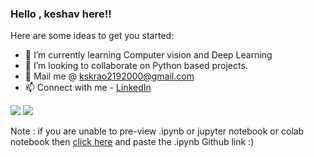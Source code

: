 


> 
 ### Hello , keshav here!!

<!--
**kskrao219/kskrao219** is a ✨ _special_ ✨ repository because its `README.md` (this file) appears on your GitHub profile.-->

Here are some ideas to get you started:

<!--- 🔭 I’m currently working on IoT -->
- 🌱 I’m currently learning Computer vision and Deep Learning
- 👯 I’m looking to collaborate on Python based projects. 
- :email: Mail me @ kskrao2192000@gmail.com
- 📫 Connect with me - [LinkedIn](https://www.linkedin.com/in/k-s-keshava-rao-97a7b2174?lipi=urn:li:page:d_flagship3_profile_view_base_contact_details;v58Doe%2b4RleuRxLHAt1kwg==)
<img src ='https://github-readme-stats.vercel.app/api?username=kskrao219&theme=radical&show_icons=true'/>
<img src ='https://github-readme-stats.vercel.app/api/top-langs/?username=kskrao219&theme=radical&show_icons=true'/>

Note : if you are unable to pre-view .ipynb or jupyter notebook or colab notebook then [click here](https://nbviewer.jupyter.org/) and paste the .ipynb Github link :)

